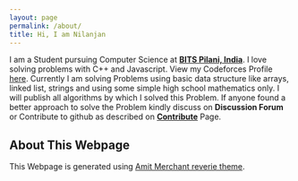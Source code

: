 ```yaml
---
layout: page
permalink: /about/
title: Hi, I am Nilanjan
---
```


I am a Student pursuing Computer Science at [**BITS Pilani, India**](https://www.bits-pilani.ac.in). I love solving problems with C++ and Javascript. View my Codeforces Profile [here](https://codeforces.com/profile/loser_NIL). Currently I am solving Problems using basic data structure like arrays, linked list, strings and using some simple high school mathematics only. I will publish all algorithms by which I solved this Problem. If anyone found a better approach to solve the Problem kindly discuss on **Discussion Forum** or Contribute to github as described on [**Contribute**](https://nil1729.github.io/codeforces001/contribute/) Page.

## About This Webpage

This Webpage is generated using [Amit Merchant reverie theme](https://github.com/amitmerchant1990/reverie).
